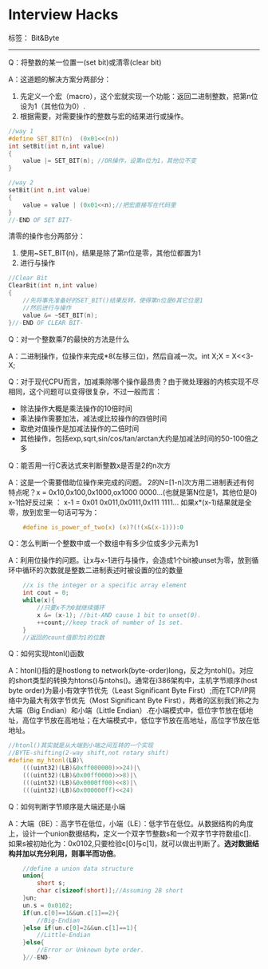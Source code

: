 ﻿# Interview Hacks

标签： Bit&Byte

---

Q：将整数的某一位置一(set bit)或清零(clear bit)

A：这道题的解决方案分两部分：
 1. 先定义一个宏（macro），这个宏就实现一个功能：返回二进制整数，把第n位设为1（其他位为0）.
 2. 根据需要，对需要操作的整数与宏的结果进行或操作。
 
```C
//way 1
#define SET_BIT(n)  (0x01<<(n))
int setBit(int n,int value)
{
    value |= SET_BIT(n); //OR操作，设第n位为1，其他位不变
}

//way 2
setBit(int n,int value)
{
    value = value | (0x01<<n);//把宏直接写在代码里
}
//-END OF SET BIT-
```

清零的操作也分两部分：

 1. 使用~SET_BIT(n)，结果是除了第n位是零，其他位都置为1
 2. 进行与操作
 
```C
//Clear Bit
ClearBit(int n,int value)
{
    //先将事先准备好的SET_BIT()结果反转，使得第n位是0其它位是1
    //然后进行与操作
    value &= ~SET_BIT(n);
}//-END OF CLEAR BIT-
```

Q：对一个整数乘7的最快的方法是什么

A：二进制操作，位操作来完成*8(左移三位)，然后自减一次。int X;X = X<<3-X;

Q：对于现代CPU而言，加减乘除哪个操作最昂贵？由于微处理器的内核实现不尽相同，这个问题可以变得很复杂，不过一般而言：

 - 除法操作大概是乘法操作的10倍时间
 - 乘法操作需要加法，减法或比较操作的四倍时间
 - 取绝对值操作是加减法操作的二倍时间
 - 其他操作，包括exp,sqrt,sin/cos/tan/arctan大约是加减法时间的50-100倍之多
 
 
 Q：能否用一行C表达式来判断整数x是否是2的n次方
 
 A：这是一个需要借助位操作来完成的问题。
 2的N=[1-n]次方用二进制表述有何特点呢？x = 0x10,0x100,0x1000,ox1000 0000...(也就是第N位是1，其他位是0)
 x-1恰好反过来 ： x-1 = 0x01 0x011,0x0111,0x111 1111...
 如果x*(x-1)结果就是全零，放到宏里一句话可写为：
 
```C
    #define is_power_of_two(x) (x)?(!(x&(x-1))):0
```

Q：怎么判断一个整数中或一个数组中有多少位或多少元素为1

A：利用位操作的问题。让x与x-1进行与操作，会造成1个bit被unset为零，放到循环中循环的次数就是整数二进制表述时被设置的位的数量

```C
    //x is the integer or a specific array element
    int cout = 0;
    while(x){
        //只要x不为0就继续循环
        x &= (x-1); //bit-AND cause 1 bit to unset(0).
        ++count;//keep track of number of 1s set.
    }
    //返回的count值即为1的位数
```

Q：如何实现htonl()函数

A：htonl()指的是hostlong to network(byte-order)long，反之为ntohl()。对应的short类型的转换为htons()与ntohs()。通常在i386架构中，主机字节顺序(host byte order)为最小有效字节优先（Least Significant Byte First）;而在TCP/IP网络中为最大有效字节优先（Most Significant Byte First），两者的区别我们称之为大端（Big Endian）和小端（Little Endian）.在小端模式中，低位字节放在低地址，高位字节放在高地址；在大端模式中，低位字节放在高地址，高位字节放在低地址。

```C
//htonl()其实就是从大端到小端之间互转的一个实现
//BYTE-shifting(2-way shift,not rotary shift)
#define my_htonl(LB)\
    (((uint32)(LB)&0xff000000)>>24)|\
    (((uint32)(LB)&0x00ff0000)>>8)|\
    (((uint32)(LB)&0x0000ff00)<<8)|\
    (((uint32)(LB)&0x000000ff)<<24)
```

Q：如何判断字节顺序是大端还是小端

A：大端（BE）：高字节在低位，小端（LE）：低字节在低位。从数据结构的角度上，设计一个union数据结构，定义一个双字节整数s和一个双字节字符数组c[].
如果s被初始化为：0x0102,只要检验c[0]与c[1]，就可以做出判断了。**选对数据结构并加以充分利用，则事半而功倍**。

```C
    //define a union data structure
    union{
        short s;
        char c[sizeof(short)];//Assuming 2B short
    }un;
    un.s = 0x0102;
    if(un.c[0]==1&&un.c[1]==2){
        //Big-Endian
    }else if(un.c[0]=2&&un.c[1]==1){
        //Little-Endian
    }else{
        //Error or Unknown byte order.
    }//-END-
```
